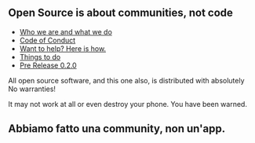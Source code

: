 ## Open Source is about communities, not code

- [Who we are and what we do](about.md)
- [Code of Conduct](CODE_OF_CONDUCT.md)
- [Want to help? Here is how.](helpus.md)
- [Things to do](https://github.com/noiapp/project)
- [Pre Release 0.2.0](https://github.com/noiapp/noi-app-android/releases/tag/0.2.0) 


All open source software, and this one also, is distributed with absolutely No warranties! 

It may not work at all or even destroy your phone. You have been warned.

## Abbiamo fatto una community, non un'app.
